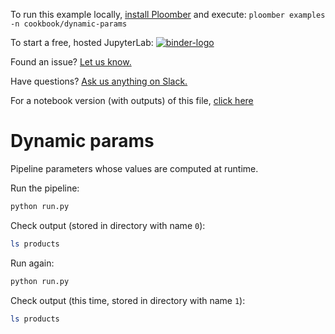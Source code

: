 <!-- start header -->
To run this example locally, [install Ploomber](https://docs.ploomber.io/en/latest/get-started/quick-start.html) and execute: `ploomber examples -n cookbook/dynamic-params`

To start a free, hosted JupyterLab: [![binder-logo](https://mybinder.org/badge_logo.svg)](https://mybinder.org/v2/gh/ploomber/binder-env/main?urlpath=git-pull%3Frepo%3Dhttps%253A%252F%252Fgithub.com%252Fploomber%252Fprojects%26urlpath%3Dlab%252Ftree%252Fprojects%252Fcookbook/dynamic-params%252FREADME.ipynb%26branch%3Dmaster)

Found an issue? [Let us know.](https://github.com/ploomber/projects/issues/new?title=cookbook/dynamic-params%20issue)

Have questions? [Ask us anything on Slack.](https://ploomber.io/community/)

For a notebook version (with outputs) of this file, [click here](https://github.com/ploomber/projects/blob/master/cookbook/dynamic-params/README.ipynb)
<!-- end header -->



# Dynamic params

<!-- start description -->
Pipeline parameters whose values are computed at runtime.
<!-- end description -->

Run the pipeline:

```sh
python run.py
```

Check output (stored in directory with name `0`):

```sh
ls products
```

Run again:

```sh
python run.py
```

Check output (this time, stored in directory with name `1`):

```sh
ls products
```